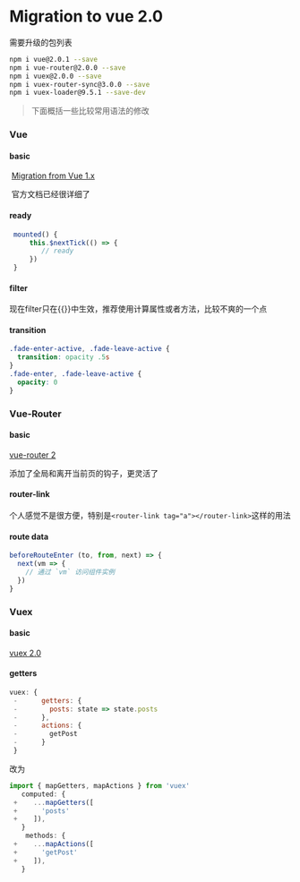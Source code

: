 # Migration to vue 2.0

需要升级的包列表

```bash
npm i vue@2.0.1 --save
npm i vue-router@2.0.0 --save
npm i vuex@2.0.0 --save
npm i vuex-router-sync@3.0.0 --save
npm i vuex-loader@9.5.1 --save-dev
```

> 下面概括一些比较常用语法的修改

### Vue

#### basic

​	[Migration from Vue 1.x](http://vuejs.org/guide/migration.html)

​	官方文档已经很详细了

#### ready

```javascript
 mounted() {
     this.$nextTick(() => {
        // ready
     })
 }
```



#### filter	

现在filter只在{{}}中生效，推荐使用计算属性或者方法，比较不爽的一个点

#### transition

```css
.fade-enter-active, .fade-leave-active {
  transition: opacity .5s
}
.fade-enter, .fade-leave-active {
  opacity: 0
}
```



### Vue-Router

#### basic

[vue-router 2](http://router.vuejs.org/zh-cn/index.html)

添加了全局和离开当前页的钩子，更灵活了

#### router-link

​	个人感觉不是很方便，特别是```<router-link tag="a"></router-link>```这样的用法

#### route data

```javascript
beforeRouteEnter (to, from, next) => {
  next(vm => {
    // 通过 `vm` 访问组件实例
  })
}
```

### Vuex

#### basic

[vuex 2.0](http://vuex.vuejs.org/en/index.html)

#### getters

```javascript
vuex: {
 -      getters: {
 -        posts: state => state.posts
 -      },
 -      actions: {
 -        getPost
 -      }
 }
```

改为

```javascript
import { mapGetters, mapActions } from 'vuex'
   computed: {
 +    ...mapGetters([
 +      'posts'
 +    ]),
   }
    methods: {
 +    ...mapActions([
 +      'getPost'
 +    ]),
   }
```

